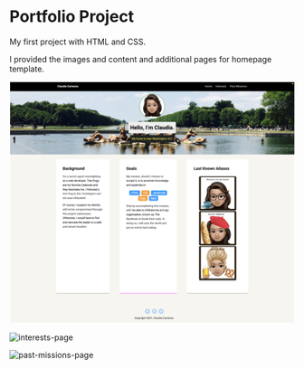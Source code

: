 # Portfolio Project
My first project with HTML and CSS. 

I provided the images and content and additional pages for homepage template.

![homepage](screenshots/home.png)



![interests-page](screenshots/interests.png)



![past-missions-page](screenshots/pastMissions.png)
